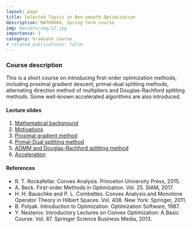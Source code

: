 ```yaml
---
layout: page
title: Selected Topics in Non-smooth Optimization
description: MATH8004, Spring term course
img: #assets/img/12.jpg
importance: 1
category: Graduate course
# related_publications: false
---
```


### Course description
This is a short course on introducing first-order optimization methods, including proximal gradient descent, primal-dual splitting methods, alternating direction method of multipliers and Douglas-Rachford splitting methods. Some well-known accelerated algorithms are also introduced.

#### Lecture slides 
1. [Mathematical background](/assets/teaching/math8004/lecture01.pdf)
2. [Motivations](/assets/teaching/math8004/lecture02.pdf)
3. [Proximal gradient method](/assets/teaching/math8004/lecture03.pdf)
4. [Primal-Dual splitting method](/assets/teaching/math8004/lecture04.pdf)
5. [ADMM and Douglas-Rachford splitting method](/assets/teaching/math8004/lecture05.pdf)
6. [Acceleration](/assets/teaching/math8004/lecture06.pdf)


#### References 
 - R. T. Rockafellar. Convex Analysis. Princeton University Press, 2015.
 - A. Beck. First-order Methods in Optimization. Vol. 25. SIAM, 2017.
 - H. H. Bauschke and P. L. Combettes. Convex Analysis and Monotone Operator Theory in Hilbert Spaces. Vol. 408. New York: Springer, 2011.
 - B. Polyak. Introduction to Optimization. Optimization Software, 1987.
 - Y. Nesterov. Introductory Lectures on Convex Optimization: A Basic Course. Vol. 87. Springer Science Business Media, 2013.


